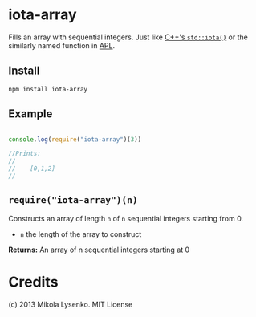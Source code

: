 # iota-array
Fills an array with sequential integers.  Just like [C++'s `std::iota()`](http://www.sgi.com/tech/stl/iota.html) or the similarly named function in [APL](http://en.wikipedia.org/wiki/Iota).

## Install

    npm install iota-array
    
## Example

```javascript

console.log(require("iota-array")(3))

//Prints:
//
//    [0,1,2]
//

```

## `require("iota-array")(n)`
Constructs an array of length `n` of `n` sequential integers starting from 0.

* `n` the length of the array to construct

**Returns:** An array of n sequential integers starting at 0

# Credits
(c) 2013 Mikola Lysenko. MIT License
